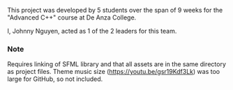 This project was developed by 5 students over the span of 9 weeks for the "Advanced C++" course at De Anza College.

I, Johnny Nguyen, acted as 1 of the 2 leaders for this team. 
### Note

Requires linking of SFML library and that all assets are in the same directory as project files.
Theme music size (https://youtu.be/gsr19Kdf3Lk) was too large for GitHub, so not included.
